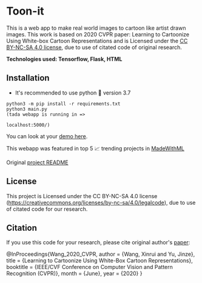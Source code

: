 # Toon-it

This is a web app to make real world images to cartoon like artist drawn images. This work is based on 2020 CVPR paper: Learning to Cartoonize Using White-box Cartoon Representations and is Licensed under the [CC BY-NC-SA 4.0 license](https://creativecommons.org/licenses/by-nc-sa/4.0/legalcode), due to use of citated code of original research.

**Technologies used: Tensorflow, Flask, HTML**

## Installation

- It's recommended to use python 🐍 version 3.7

```
python3 -m pip install -r requirements.txt
python3 main.py
(tada webapp is running in =>

localhost:5000/)
```

You can look at your [demo here](https://github.com/Toon-It/Cartoonizer/blob/master/demo.md).

This webapp was featured in top 5 📈  trending projects in [MadeWithML](https://madewithml.com/projects/2125/toonit-now/)

Original [project README](https://github.com/SystemErrorWang/White-box-Cartoonization/blob/master/README.md)

## License
This project is Licensed under the CC BY-NC-SA 4.0 license (https://creativecommons.org/licenses/by-nc-sa/4.0/legalcode), due to use of citated code for our research.

## Citation

If you use this code for your research, please cite original author's [paper](https://systemerrorwang.github.io/White-box-Cartoonization/):

@InProceedings{Wang_2020_CVPR,
author = {Wang, Xinrui and Yu, Jinze},
title = {Learning to Cartoonize Using White-Box Cartoon Representations},
booktitle = {IEEE/CVF Conference on Computer Vision and Pattern Recognition (CVPR)},
month = {June},
year = {2020}
}

